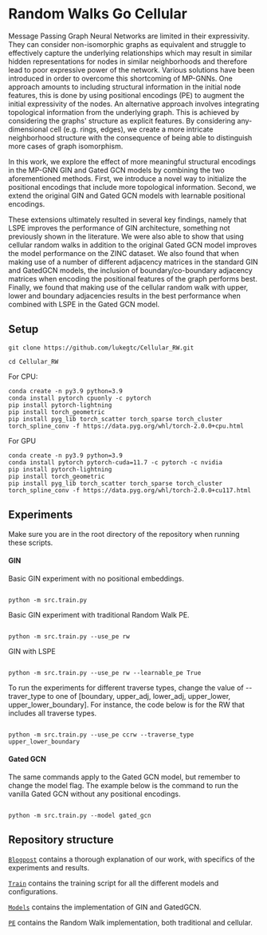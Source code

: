
# Random Walks Go Cellular

Message Passing Graph Neural Networks are limited in their expressivity.
They can consider non-isomorphic graphs as equivalent and struggle to effectively capture the underlying relationships 
which may result in similar hidden representations for nodes in similar neighborhoods and therefore lead to poor expressive 
power of the network. 
Various solutions have been introduced in order to overcome this shortcoming of MP-GNNs. One approach amounts to including 
structural information in the initial node features, this is done by using positional encodings (PE) to augment the initial 
expressivity of the nodes.
An alternative approach involves integrating topological information from the underlying graph. This is achieved by 
considering the graphs' structure as explicit features. By considering any-dimensional cell (e.g. rings, edges), 
we create a more intricate neighborhood structure with the consequence of being able to distinguish more cases of graph 
isomorphism.

In this work, we explore the effect of more meaningful structural encodings in the MP-GNN GIN and Gated GCN models by 
combining the two aforementioned methods. First, we introduce a novel way to initialize the positional encodings that 
include more topological information. Second, we extend the original GIN and Gated GCN models with learnable positional 
encodings.

These extensions ultimately resulted in several key findings, namely that LSPE improves the performance of GIN architecture, 
something not previously shown in the literature. We were also able to show that using cellular random walks in addition to the 
original Gated GCN model improves the model performance on the ZINC dataset. We also found that when making use of a number of 
different adjacency matrices in the standard GIN and GatedGCN models, the inclusion of boundary/co-boundary adjacency matrices when
encoding the positional features of the graph performs best. Finally, we found that making use of the cellular random walk
with upper, lower and boundary adjacencies results in the best performance when combined with LSPE in the Gated GCN model.

## Setup


``` 
git clone https://github.com/lukegtc/Cellular_RW.git

cd Cellular_RW
``` 


For CPU:
``` 
conda create -n py3.9 python=3.9
conda install pytorch cpuonly -c pytorch
pip install pytorch-lightning  
pip install torch_geometric
pip install pyg_lib torch_scatter torch_sparse torch_cluster torch_spline_conv -f https://data.pyg.org/whl/torch-2.0.0+cpu.html
```
For GPU
```
conda create -n py3.9 python=3.9
conda install pytorch pytorch-cuda=11.7 -c pytorch -c nvidia
pip install pytorch-lightning  
pip install torch_geometric
pip install pyg_lib torch_scatter torch_sparse torch_cluster torch_spline_conv -f https://data.pyg.org/whl/torch-2.0.0+cu117.html
  ```

## Experiments

Make sure you are in the root directory of the repository when running these scripts.

#### GIN

Basic GIN experiment with no positional embeddings.

``` Running GIN

python -m src.train.py

```

Basic GIN experiment with traditional Random Walk PE.

``` Running GIN with positional embeddings

python -m src.train.py --use_pe rw

```
GIN with LSPE
``` Running GIN with LSPE

python -m src.train.py --use_pe rw --learnable_pe True

```

To run the experiments for different traverse types, change the value of --traver_type to one of [boundary, upper_adj, lower_adj, upper_lower, upper_lower_boundary]. For instance, the code below is for the RW that includes all traverse types.

``` Running GIN with upper adjacency

python -m src.train.py --use_pe ccrw --traverse_type upper_lower_boundary

```

#### Gated GCN
The same commands apply to the Gated GCN model, but remember to change the model flag. The example below is the command to run the vanilla Gated GCN without any positional encodings.

``` Running GCN

python -m src.train.py --model gated_gcn

```
## Repository structure

[`Blogpost`](./blogpost.md) contains a thorough explanation of our work, with specifics of the experiments and results.

 [`Train`](./src/train.py) contains the training script for all the different models and configurations.
 
[`Models`](./src/models) contains the implementation of GIN and GatedGCN.
  
[`PE`](./src/topology/pe.py) contains the Random Walk implementation, both traditional and cellular.